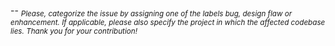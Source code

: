 

-- <sub>
*Please, categorize the issue by assigning one of the labels bug, design flaw or enhancement. If applicable, please also specify the project in which the affected codebase lies. Thank you for your contribution!*</sub>
